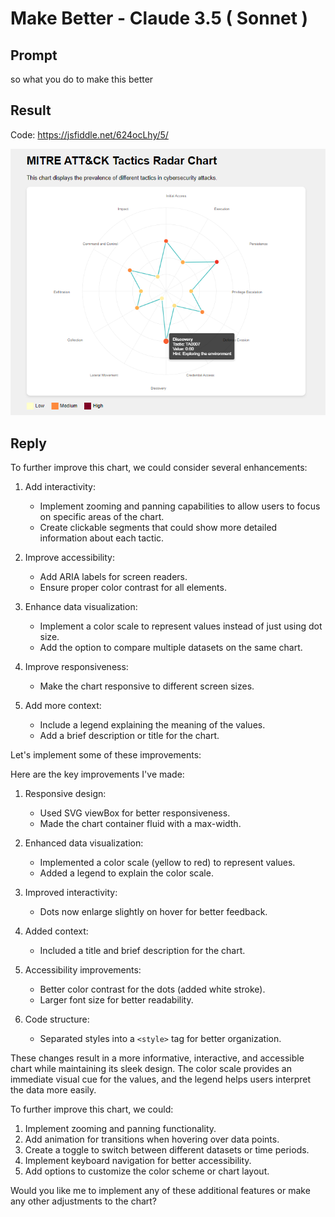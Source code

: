 # Make Better - Claude 3.5 ( Sonnet )

## Prompt

so what you do to make this better

## Result

Code: <https://jsfiddle.net/624ocLhy/5/>

![Result](radar05.PNG)

## Reply

To further improve this chart, we could consider several enhancements:

1. Add interactivity:

   - Implement zooming and panning capabilities to allow users to focus on specific areas of the chart.
   - Create clickable segments that could show more detailed information about each tactic.

2. Improve accessibility:

   - Add ARIA labels for screen readers.
   - Ensure proper color contrast for all elements.

3. Enhance data visualization:

   - Implement a color scale to represent values instead of just using dot size.
   - Add the option to compare multiple datasets on the same chart.

4. Improve responsiveness:

   - Make the chart responsive to different screen sizes.

5. Add more context:
   - Include a legend explaining the meaning of the values.
   - Add a brief description or title for the chart.

Let's implement some of these improvements:

Here are the key improvements I've made:

1. Responsive design:

   - Used SVG viewBox for better responsiveness.
   - Made the chart container fluid with a max-width.

2. Enhanced data visualization:

   - Implemented a color scale (yellow to red) to represent values.
   - Added a legend to explain the color scale.

3. Improved interactivity:

   - Dots now enlarge slightly on hover for better feedback.

4. Added context:

   - Included a title and brief description for the chart.

5. Accessibility improvements:

   - Better color contrast for the dots (added white stroke).
   - Larger font size for better readability.

6. Code structure:
   - Separated styles into a `<style>` tag for better organization.

These changes result in a more informative, interactive, and accessible chart while maintaining its sleek design. The color scale provides an immediate visual cue for the values, and the legend helps users interpret the data more easily.

To further improve this chart, we could:

1. Implement zooming and panning functionality.
2. Add animation for transitions when hovering over data points.
3. Create a toggle to switch between different datasets or time periods.
4. Implement keyboard navigation for better accessibility.
5. Add options to customize the color scheme or chart layout.

Would you like me to implement any of these additional features or make any other adjustments to the chart?
